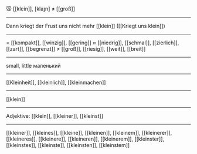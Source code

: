 🐭 [[klein]], [klaɪ̯n] ≠ [[groß]]

---
Dann kriegt der Frust uns nicht mehr [[klein]] ([[Kriegt uns klein]])

---
= [[kompakt]], [[winzig]], [[gering]]
≈ [[niedrig]], [[schmal]], [[zierlich]], [[zart]], [[begrenzt]]
≠ [[groß]], [[riesig]], [[weit]], [[breit]]

---
small, little
маленький

---
[[Kleinheit]], [[kleinlich]], [[kleinmachen]]

---
[[klein]]


---
Adjektive: [[klein]], [[kleiner]], [[kleinst]]

---
[[kleiner]], [[kleines]], [[kleine]], [[kleinen]], [[kleinem]], [[kleinerer]], [[kleineres]], [[kleinere]], [[kleineren]], [[kleinerem]], [[kleinster]], [[kleinstes]], [[kleinste]], [[kleinsten]], [[kleinstem]]